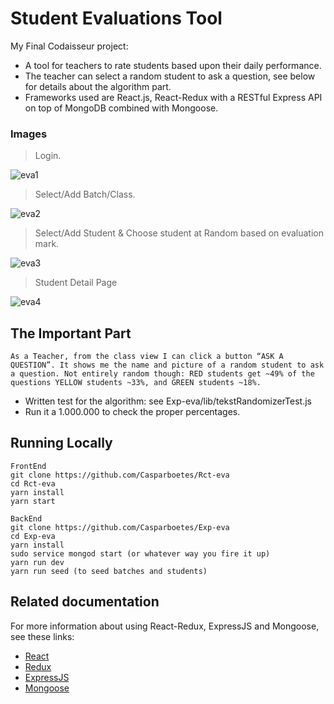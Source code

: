 # Student Evaluations Tool

My Final Codaisseur project:

- A tool for teachers to rate students based upon their daily performance.
- The teacher can select a random student to ask a question, see below for details about the algorithm part.
- Frameworks used are React.js, React-Redux with a RESTful Express API on top of MongoDB combined with Mongoose.

### Images

> Login.

![eva1](https://user-images.githubusercontent.com/34174855/38543346-a95c4508-3ca4-11e8-94d3-211b6f41781a.png)

> Select/Add Batch/Class.

![eva2](https://user-images.githubusercontent.com/34174855/38543348-a9acde82-3ca4-11e8-90eb-a1282b4cd35a.png)

> Select/Add Student &  Choose student at Random based on evaluation mark.

![eva3](https://user-images.githubusercontent.com/34174855/38543349-a9c7ac94-3ca4-11e8-9c41-d410a32ec4ae.png)

> Student Detail Page

![eva4](https://user-images.githubusercontent.com/34174855/38543350-a9e2b5d4-3ca4-11e8-8a0e-37fb9c28e6c4.png)

## The Important Part
```
As a Teacher, from the class view I can click a button “ASK A QUESTION”. It shows me the name and picture of a random student to ask a question. Not entirely random though: RED students get ~49% of the questions YELLOW students ~33%, and GREEN students ~18%.

```

- Written test for the algorithm: see Exp-eva/lib/tekstRandomizerTest.js
- Run it a 1.000.000 to check the proper percentages.

## Running Locally
```
FrontEnd
git clone https://github.com/Casparboetes/Rct-eva
cd Rct-eva
yarn install
yarn start
```

```
BackEnd
git clone https://github.com/Casparboetes/Exp-eva
cd Exp-eva
yarn install
sudo service mongod start (or whatever way you fire it up)
yarn run dev
yarn run seed (to seed batches and students)
```

## Related documentation
For more information about using React-Redux, ExpressJS and Mongoose, see these links:

* [React](https://facebook.github.io/react-native/)
* [Redux](https://redux.js.org/)
* [ExpressJS](https://expressjs.com/)
* [Mongoose](http://mongoosejs.com/)
